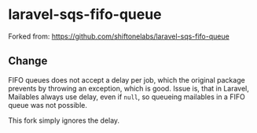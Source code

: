 # laravel-sqs-fifo-queue

Forked from: https://github.com/shiftonelabs/laravel-sqs-fifo-queue

## Change

FIFO queues does not accept a delay per job, which the original package prevents by throwing an exception, which is good. Issue is, that in Laravel, Mailables always use delay, even if `null`, so queueing mailables in a FIFO queue was not possible.

This fork simply ignores the delay.
